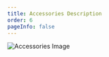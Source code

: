 ```yaml
---
title: Accessories Description
order: 6
pageInfo: false
---
```


![Accessories Image](/image/vex40p.jpg)